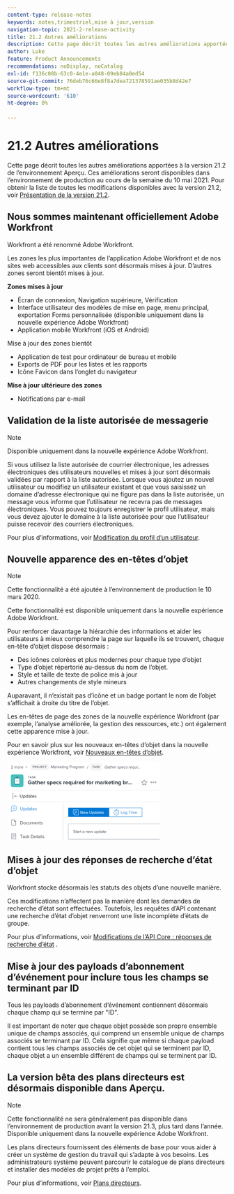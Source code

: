 ```yaml
---
content-type: release-notes
keywords: notes,trimestriel,mise à jour,version
navigation-topic: 2021-2-release-activity
title: 21.2 Autres améliorations
description: Cette page décrit toutes les autres améliorations apportées à la version 21.2 de l’environnement Aperçu. Ces améliorations seront disponibles dans l’environnement de production au cours de la semaine du 10 mai 2021. Pour obtenir la liste de toutes les modifications disponibles avec la version 21.2, reportez-vous à la présentation de la version 21.2.
author: Luke
feature: Product Announcements
recommendations: noDisplay, noCatalog
exl-id: f136c08b-63c0-4e1e-a048-09eb84a0ed54
source-git-commit: 76deb76c66e8f8a7dea721378591ae035b8d42e7
workflow-type: tm+mt
source-wordcount: '610'
ht-degree: 0%

---
```


# 21.2 Autres améliorations

Cette page décrit toutes les autres améliorations apportées à la version 21.2 de l’environnement Aperçu. Ces améliorations seront disponibles dans l’environnement de production au cours de la semaine du 10 mai 2021. Pour obtenir la liste de toutes les modifications disponibles avec la version 21.2, voir [Présentation de la version 21.2](../../../product-announcements/product-releases/21.2-release-activity/21-2-release-overview.md).

## Nous sommes maintenant officiellement Adobe Workfront

Workfront a été renommé Adobe Workfront.

Les zones les plus importantes de l’application Adobe Workfront et de nos sites web accessibles aux clients sont désormais mises à jour. D’autres zones seront bientôt mises à jour.

**Zones mises à jour**

* Écran de connexion, Navigation supérieure, Vérification
* Interface utilisateur des modèles de mise en page, menu principal, exportation Forms personnalisée (disponible uniquement dans la nouvelle expérience Adobe Workfront)
* Application mobile Workfront (iOS et Android)

Mise à jour des zones bientôt

* Application de test pour ordinateur de bureau et mobile
* Exports de PDF pour les listes et les rapports
* Icône Favicon dans l’onglet du navigateur

**Mise à jour ultérieure des zones**

* Notifications par e-mail

## Validation de la liste autorisée de messagerie

>[!NOTE]
>
>Disponible uniquement dans la nouvelle expérience Adobe Workfront.

Si vous utilisez la liste autorisée de courrier électronique, les adresses électroniques des utilisateurs nouvelles et mises à jour sont désormais validées par rapport à la liste autorisée. Lorsque vous ajoutez un nouvel utilisateur ou modifiez un utilisateur existant et que vous saisissez un domaine d’adresse électronique qui ne figure pas dans la liste autorisée, un message vous informe que l’utilisateur ne recevra pas de messages électroniques. Vous pouvez toujours enregistrer le profil utilisateur, mais vous devez ajouter le domaine à la liste autorisée pour que l’utilisateur puisse recevoir des courriers électroniques.

Pour plus d’informations, voir [Modification du profil d’un utilisateur](../../../administration-and-setup/add-users/create-and-manage-users/edit-a-users-profile.md).

## Nouvelle apparence des en-têtes d’objet

>[!NOTE]
>
>Cette fonctionnalité a été ajoutée à l’environnement de production le 10 mars 2020.
>
>Cette fonctionnalité est disponible uniquement dans la nouvelle expérience Adobe Workfront.

Pour renforcer davantage la hiérarchie des informations et aider les utilisateurs à mieux comprendre la page sur laquelle ils se trouvent, chaque en-tête d’objet dispose désormais :

* Des icônes colorées et plus modernes pour chaque type d’objet
* Type d’objet répertorié au-dessus du nom de l’objet.
* Style et taille de texte de police mis à jour
* Autres changements de style mineurs

Auparavant, il n’existait pas d’icône et un badge portant le nom de l’objet s’affichait à droite du titre de l’objet.

Les en-têtes de page des zones de la nouvelle expérience Workfront (par exemple, l’analyse améliorée, la gestion des ressources, etc.) ont également cette apparence mise à jour.

Pour en savoir plus sur les nouveaux en-têtes d’objet dans la nouvelle expérience Workfront, voir [Nouveaux en-têtes d’objet](../../../workfront-basics/the-new-workfront-experience/new-object-headers.md).

![](assets/product-announcement-object-header-350x179.png)

## Mises à jour des réponses de recherche d’état d’objet

Workfront stocke désormais les statuts des objets d’une nouvelle manière.

Ces modifications n’affectent pas la manière dont les demandes de recherche d’état sont effectuées. Toutefois, les requêtes d’API contenant une recherche d’état d’objet renverront une liste incomplète d’états de groupe.

Pour plus d’informations, voir [Modifications de l’API Core : réponses de recherche d’état](../../../wf-api/api/api-changes-search.md) .

## Mise à jour des payloads d’abonnement d’événement pour inclure tous les champs se terminant par ID

Tous les payloads d’abonnement d’événement contiennent désormais chaque champ qui se termine par &quot;ID&quot;.

Il est important de noter que chaque objet possède son propre ensemble unique de champs associés, qui comprend un ensemble unique de champs associés se terminant par ID. Cela signifie que même si chaque payload contient tous les champs associés de cet objet qui se terminent par ID, chaque objet a un ensemble différent de champs qui se terminent par ID.

## La version bêta des plans directeurs est désormais disponible dans Aperçu.

>[!NOTE]
>
>Cette fonctionnalité ne sera généralement pas disponible dans l’environnement de production avant la version 21.3, plus tard dans l’année. Disponible uniquement dans la nouvelle expérience Adobe Workfront.

Les plans directeurs fournissent des éléments de base pour vous aider à créer un système de gestion du travail qui s’adapte à vos besoins. Les administrateurs système peuvent parcourir le catalogue de plans directeurs et installer des modèles de projet prêts à l’emploi.

Pour plus d’informations, voir [Plans directeurs](../../../administration-and-setup/blueprints/blueprints.md).
